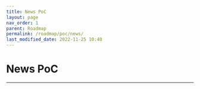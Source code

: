 ```yaml
---
title: News PoC
layout: page
nav_order: 1
parent: Roadmap
permalink: /roadmap/poc/news/
last_modified_date: 2022-11-25 10:40
---
```


# News PoC

----------------

